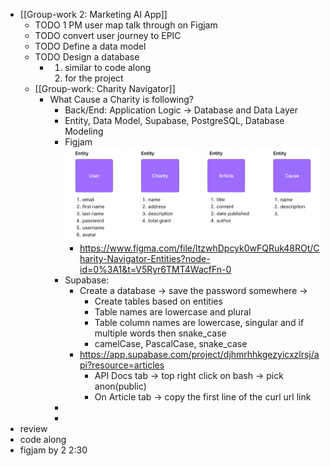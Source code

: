 - [[Group-work 2: Marketing AI App]]
	- TODO 1 PM user map talk through on Figjam
	- TODO convert user journey to EPIC
	- TODO Define a data model
	- TODO Design a database
		- 1. similar to code along
		  2. for the project
	- [[Group-work: Charity Navigator]]
		- What Cause a Charity is following?
			- Back/End: Application Logic -> Database and Data Layer
			- Entity, Data Model, Supabase, PostgreSQL, Database Modeling
			- Figjam ![Screenshot 2023-03-07 at 10.42.17 AM.png](../assets/Screenshot_2023-03-07_at_10.42.17_AM_1678203747176_0.png)
				- https://www.figma.com/file/ltzwhDpcyk0wFQRuk48ROt/Charity-Navigator-Entities?node-id=0%3A1&t=V5Ryr6TMT4WacfFn-0
			- Supabase:
				- Create a database -> save the password somewhere ->
					- Create tables based on entities
					- Table names are lowercase and plural
					- Table column names are lowercase, singular and if multiple words then snake_case
					- camelCase, PascalCase, snake_case
				- https://app.supabase.com/project/djhmrhhkgezyicxzlrsj/api?resource=articles
					- API Docs tab -> top right click on bash -> pick anon(public)
					- On Article tab -> copy the first line of the curl url link
			-
			-
- review
- code along
- figjam by 2 2:30